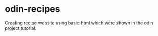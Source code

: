 # odin-recipes

Creating recipe website using basic html which were shown in the odin project tutorial.